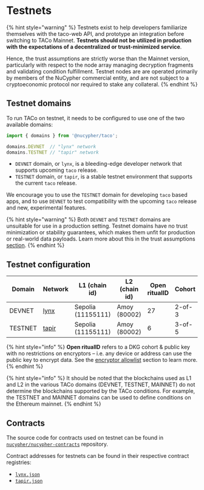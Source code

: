 # Testnets

{% hint style="warning" %}
Testnets exist to help developers familiarize themselves with the taco-web API, and prototype an integration before switching to TACo Mainnet. **Testnets should not be utilized in production with the expectations of a decentralized or trust-minimized service**.&#x20;

Hence, the trust assumptions are strictly worse than the Mainnet version, particularly with respect to the node array managing decryption fragments and validating condition fulfillment. Testnet nodes are are operated primarily by members of the NuCypher commercial entity, and are not subject to a cryptoeconomic protocol nor required to stake any collateral.
{% endhint %}

## Testnet domains

To run TACo on testnet, it needs to be configured to use one of the two available domains:

```typescript
import { domains } from '@nucypher/taco';

domains.DEVNET  // "lynx" network
domains.TESTNET // "tapir" network
```

* `DEVNET` domain, or `lynx`, is a bleeding-edge developer network that supports upcoming `taco` release.
* `TESTNET` domain, or `tapir`, is a stable testnet environment that supports the current `taco` release.

We encourage you to use the `TESTNET` domain for developing `taco` based apps, and to use `DEVNET` to test compatibility with the upcoming `taco` release and new, experimental features.

{% hint style="warning" %}
Both `DEVNET` and `TESTNET` domains are unsuitable for use in a production setting. Testnet domains have no trust minimization or stability guarantees, which makes them unfit for production or real-world data payloads. Learn more about this in the trust assumptions [section](../trust-assumptions/).
{% endhint %}

## Testnet configuration

<table><thead><tr><th width="121">Domain</th><th width="96">Network</th><th width="132">L1 (chain id)</th><th width="126">L2 (chain id)</th><th width="134" data-type="number">Open ritualID</th><th>Cohort</th></tr></thead><tbody><tr><td>DEVNET</td><td><a href="https://lynx-3.nucypher.network:9151/status">lynx</a></td><td>Sepolia<br>(11155111)</td><td>Amoy (80002)</td><td>27</td><td>2-of-3</td></tr><tr><td>TESTNET</td><td><a href="https://tapir-3.nucypher.network:9151/status">tapir</a></td><td>Sepolia<br>(11155111)</td><td>Amoy (80002)</td><td>6</td><td>3-of-5</td></tr></tbody></table>

{% hint style="info" %}
**Open ritualID** refers to a DKG cohort & public key with no restrictions on encryptors – i.e. any device or address can use the public key to encrypt data. See the [encryptor allowlist](../fees/encryptor-allowlist.md) section to learn more.
{% endhint %}

{% hint style="info" %}
It should be noted that the blockchains used as L1 and L2 in the various TACo domains (DEVNET, TESTNET, MAINNET) do not determine the blockchains supported by the TACo conditions. For example, the TESTNET and MAINNET domains can be used to define conditions on the Ethereum mainnet.
{% endhint %}

## Contracts

The source code for contracts used on testnet can be found in [`nucypher/nucypher-contracts`](https://github.com/nucypher/nucypher-contracts) repository.&#x20;

Contract addresses for testnets can be found in their respective contract registries:

* [`lynx.json`](https://github.com/nucypher/nucypher-contracts/blob/main/deployment/artifacts/lynx.json)
* [`tapir.json`](https://github.com/nucypher/nucypher-contracts/blob/main/deployment/artifacts/tapir.json)

